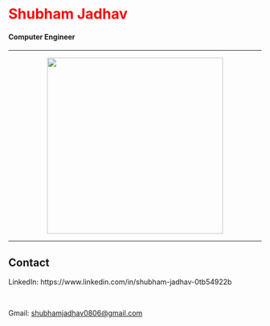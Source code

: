 <!DOCTYPE html>
<html lang="en">
<head>
    <meta charset="UTF-8">
    <meta name="viewport" content="width=device-width, initial-scale=1.0">
</head>
<body>
    <h1 style="color:red">Shubham Jadhav</h1>
    <h4>Computer Engineer</h4>
    <hr>
    

 <p align="center">
  <img src="https://github-readme-stats.vercel.app/api/top-langs?username=shubhamjadhav-github&layout=compact&hide=python,css,html,shell,batch,dockerfile,makefile,jupyter%20notebook,tsql,cmake,scss,objective-c,typescript,perl,ruby,r,go,kotlin,swift,visual%20basic,assembly,lua,haskell,elixir,coffeescript,vim%20script,ini,json,yaml,xml,groovy,powershell" height="350px" />
</p>




  <hr>
  <h2>Contact</h2>
<p>LinkedIn: https://www.linkedin.com/in/shubham-jadhav-0tb54922b</p><br>
<p>Gmail: <a href="#">shubhamjadhav0806@gmail.com</a></p>
<br>
</body>
</html>
